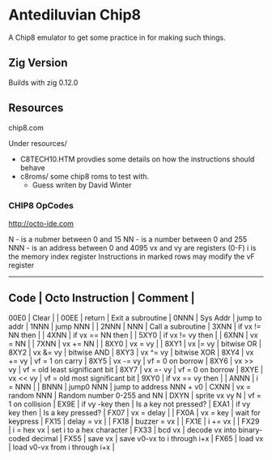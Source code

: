 # Antediluvian Chip8

A Chip8 emulator to get some practice in for making such things.

## Zig Version
Builds with zig 0.12.0

## Resources
chip8.com

Under resources/
* C8TECH10.HTM provdies some details on how the instructions should behave
* c8roms/ some chip8 roms to test with.
    * Guess writen by David Winter

### CHIP8 OpCodes
http://octo-ide.com

  N - is a nubmer between 0 and 15
 NN - is a number between 0 and 255
NNN - is an address between 0 and 4095
 vx and vy are registers (0-F)
  i is the memory index register
Instructions in marked rows may modify the vF register

-----------------------------------
Code | Octo Instruction | Comment |
-----------------------------------
00E0 | Clear            | |
00EE | return           | Exit a subroutine |
0NNN | Sys Addr         | jump to addr |
1NNN | jump NNN         | |
2NNN | NNN              | Call a subroutine |
3XNN | if vx != NN then | |
4XNN | if vx == NN then | |
5XY0 | if vx != vy then | |
6XNN | vx = NN          | |
7XNN | vx += NN         | |
8XY0 | vx = vy          | |
8XY1 | vx |= vy         | bitwise OR |
8XY2 | vx &= vy         | bitwise AND |
8XY3 | vx ^= vy         | bitwise XOR |
8XY4 | vx += vy         | vf = 1 on carry |
8XY5 | vx -= vy         | vf = 0 on borrow |
8XY6 | vx >> vy         | vf = old least significant bit |
8XY7 | vx =- vy         | vf = 0 on borrow |
8XYE | vx << vy         | vf = old most significant bit |
9XY0 | if vx == vy then | |
ANNN | i = NNN          | |
BNNN | jump0 NNN        | jump to address NNN + v0 |
CXNN | vx = random NNN  | Random number 0-255 and NN |
DXYN | sprite vx vy N   | vf = 1 on collision |
EX9E | if vy -key then  | Is a key not pressed? |
EXA1 | if vy key then   | Is a key pressed? |
FX07 | vx = delay       | |
FX0A | vx = key         | wait for keypress |
FX15 | delay = vx       | |
FX18 | buzzer = vx      | |
FX1E | i += vx          | |
FX29 | i = hex vx       | set i to a hex character |
FX33 | bcd vx           | decode vx into binary-coded decimal |
FX55 | save vx          | save v0-vx to i through i+x |
FX65 | load vx          | load v0-vx from i through i+x |
    

